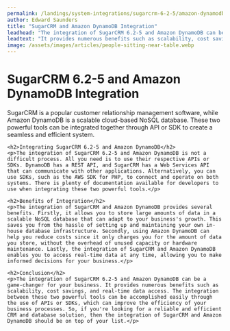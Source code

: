 ```yaml
---
permalink: /landings/system-integrations/sugarcrm-6-2-5/amazon-dynamodb
author: Edward Saunders
title: "SugarCRM and Amazon DynamoDB Integration"
leadhead: "The integration of SugarCRM 6.2-5 and Amazon DynamoDB can be a game-changer for your business"
leadtext: "It provides numerous benefits such as scalability, cost savings, and real-time data access. The integration between these two powerful tools can be accomplished easily through the use of APIs or SDKs, which can improve the efficiency of your business processes. So, if you're looking for a reliable and efficient CRM and database solution, then the integration of SugarCRM and Amazon DynamoDB should be on top of your list."
image: /assets/images/articles/people-sitting-near-table.webp
---
```

<div class="arttext">	<h1>SugarCRM 6.2-5 and Amazon DynamoDB Integration</h1>
	<p>SugarCRM is a popular customer relationship management software, while Amazon DynamoDB is a scalable cloud-based NoSQL database. These two powerful tools can be integrated together through API or SDK to create a seamless and efficient system.</p>

	<h2>Integrating SugarCRM 6.2-5 and Amazon DynamoDB</h2>
	<p>The integration of SugarCRM 6.2-5 and Amazon DynamoDB is not a difficult process. All you need is to use their respective APIs or SDKs. DynamoDB has a REST API, and SugarCRM has a Web Services API that can communicate with other applications. Alternatively, you can use SDKs, such as the AWS SDK for PHP, to connect and operate on both systems. There is plenty of documentation available for developers to use when integrating these two powerful tools.</p>

	<h2>Benefits of Integration</h2>
	<p>The integration of SugarCRM and Amazon DynamoDB provides several benefits. Firstly, it allows you to store large amounts of data in a scalable NoSQL database that can adapt to your business's growth. This saves you from the hassle of setting up and maintaining your own in-house database infrastructure. Secondly, using Amazon DynamoDB can help you reduce costs since it only charges you for the amount of data you store, without the overhead of unused capacity or hardware maintenance. Lastly, the integration of SugarCRM and Amazon DynamoDB enables you to access real-time data at any time, allowing you to make informed decisions for your business.</p>

	<h2>Conclusion</h2>
	<p>The integration of SugarCRM 6.2-5 and Amazon DynamoDB can be a game-changer for your business. It provides numerous benefits such as scalability, cost savings, and real-time data access. The integration between these two powerful tools can be accomplished easily through the use of APIs or SDKs, which can improve the efficiency of your business processes. So, if you're looking for a reliable and efficient CRM and database solution, then the integration of SugarCRM and Amazon DynamoDB should be on top of your list.</p>
</div>